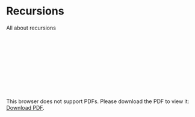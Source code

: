 # Recursions
All about recursions

<object data="https://web.stanford.edu/class/cs124/lec/med.pdf" type="application/pdf" width="750px" height="750px">
    <embed src="https://web.stanford.edu/class/cs124/lec/med.pdf" type="application/pdf">
        <p>This browser does not support PDFs. Please download the PDF to view it: <a href="https://web.stanford.edu/class/cs124/lec/med.pdf">Download PDF</a>.</p>
    </embed>
</object>
